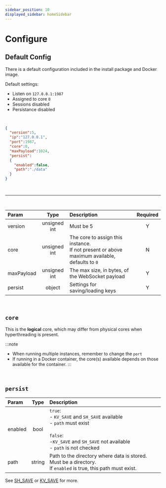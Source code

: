 ```yaml
---
sidebar_position: 10
displayed_sidebar: homeSidebar
---
```


# Configure


## Default Config

There is a default configuration included in the install package and Docker image. 

Default settings:

- Listen on `127.0.0.1:1987`
- Assigned to core `0`
- Sessions disabled
- Persistance disabled


<br/>

```json title="default.jsonc"
{
  "version":5,
  "ip":"127.0.0.1",
  "port":1987,
  "core":0,
  "maxPayload":1024,
  "persist":
  {
    "enabled":false,
    "path":"./data"
  }
}
```

<br/>

---

<br/>

|Param|Type|Description|Required|
|:---|:---:|:---|:---:|
|version|unsigned int|Must be 5|Y|
|core|unsigned int|The core to assign this instance.<br/> If not present or above maximum available, defaults to `0`|N|
|maxPayload|unsigned int|The max size, in bytes, of the WebSocket payload|Y|
|persist|object|Settings for saving/loading keys|Y|


<br/>

## `core`
This is the **logical** core, which may differ from physical cores when hyperthreading is present.<br/>

:::note
- When running multiple instances, remember to change the `port`
- If running in a Docker container, the core(s) available depends on those available for the container.
:::

<br/>

## `persist`

|Param|Type|Description|
|:---|:---:|:---|
|enabled|bool|`true`:<br/>- `KV_SAVE` and `SH_SAVE` available<br/>- `path` must exist<br/><br/>`false`:<br/>-`KV_SAVE` and `SH_SAVE` not available<br/>- `path` is not checked|
|path|string|Path to the directory where data is stored. Must be a directory.<br/>If `enabled` is true, this path must exist.|

See [SH_SAVE](../api/sessions/sh-save) or [KV_SAVE](../api/kv/kv-save) for more.



